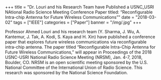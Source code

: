 +++
title = "Dr. Louri and his Research Team have Published a USNC_USRI NAtional Radio Science Meeting Conference Paper titled: “Reconfigurable Intra-chip Antenna for Future Wireless Communications”"
date = "2018-03-02"
tags = ["IEEE"]
categories = ["Paper"]
banner = "/img/.jpg"
+++

Professor Ahmed Louri and his research team (Y. Sharma, J. Wu, A. Kantemur, J. Tak, A. Kodi, S. Kaya and H. Xin) have published a conference paper that explores future wireless communications via reconfigurable intra-chip antenna. The paper titled “Reconfigurable Intra-Chip Antenna for Future Wireless Communications,” will appear in Proceedings of the 2018 USNC-USRI National Radio Science Meeting (NRSM), Jan. 4-7, 2018, Boulder, CO. NRSM is an open scientific meeting sponsored by the U.S. National Committee of the International Union of Radio Science. This research was sponsored by the National Science Foundation.
